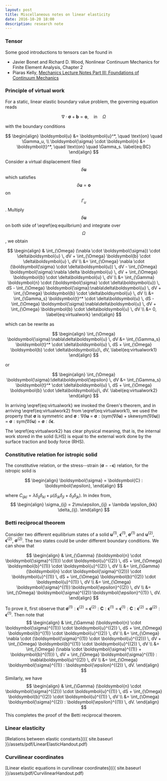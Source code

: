 ```yaml
---
layout: post
title: Miscellaneous notes on linear elasticity
date: 2016-10-20 18:00
description: research note
---
```



### Tensor
Some good introductions to tensors can be found in
- Javier Bonet and Richard D. Wood, Nonlinear Continuum Mechanics for Finite Element Analysis, Chapter 2 
- Piaras Kelly, [Mechanics Lecture Notes Part III: Foundations of Continuum Mechanics](http://homepages.engineering.auckland.ac.nz/~pkel015/SolidMechanicsBooks/Part_III/index.html)

### Principle of virtual work
For a static, linear elastic boundary value problem, the governing equation reads

$$
\nabla \cdot \boldsymbol{\sigma} + \boldsymbol{b} = \boldsymbol{o}, \quad \text{in} \quad \Omega
$$


<!-- $$$
\begin{align}
  \nabla \cdot \boldsymbol{\sigma} + \boldsymbol{b} = \boldsymbol{o}, \quad \text{in} \quad \Omega
  \label{eq:equilbrium}
\end{align} 
$$$
 -->
with the boundary conditions

$$
\begin{align}
  \boldsymbol{u} &= \boldsymbol{u}^*, \quad \text{on} \quad \Gamma_u, \\
  \boldsymbol{\sigma} \cdot \boldsymbol{n} &= \boldsymbol{t}^*, \quad \text{on} \quad \Gamma_s. 
  \label{eq:BC}
\end{align}
$$

Consider a virtual displacement filed $$\delta\boldsymbol{u}$$ which satisfies $$\delta\boldsymbol{u} = \boldsymbol{o}$$ on $$\Gamma_u$$. Multiply $$\delta\boldsymbol{u}$$ on both side of \eqref{eq:equilbrium} and integrate over $$\Omega$$, we obtain


$$
\begin{align}
  & \int_{\Omega} (\nabla \cdot \boldsymbol{\sigma}) \cdot \delta\boldsymbol{u} \, dV + \int_{\Omega} \boldsymbol{b} \cdot \delta\boldsymbol{u} \, dV \\
  &= \int_{\Omega} \nabla \cdot (\boldsymbol{\sigma} \cdot \delta\boldsymbol{u}) \, dV - \int_{\Omega} \boldsymbol{\sigma}:\nabla \delta \boldsymbol{u} \, dV + \int_{\Omega} \boldsymbol{b} \cdot \delta\boldsymbol{u} \, dV \\
  &= \int_{\Gamma} \boldsymbol{n} \cdot (\boldsymbol{\sigma} \cdot \delta\boldsymbol{u}) \, dS - \int_{\Omega} \boldsymbol{\sigma}:\nabla\delta\boldsymbol{u} \, dV + \int_{\Omega} \boldsymbol{b} \cdot \delta\boldsymbol{u} \, dV \\
  &= \int_{\Gamma_s} \boldsymbol{t}^* \cdot \delta\boldsymbol{u} \, dS - \int_{\Omega} \boldsymbol{\sigma}:\nabla\delta\boldsymbol{u} \, dV + \int_{\Omega} \boldsymbol{b} \cdot \delta\boldsymbol{u} \, dV \\
  &= 0,
  \label{eq:virtualwork}
\end{align} 
$$

which can be rewrite as

$$
\begin{align}
  \int_{\Omega} \boldsymbol{\sigma}:\nabla\delta\boldsymbol{u} \, dV &= \int_{\Gamma_s} \boldsymbol{t}^* \cdot \delta\boldsymbol{u} \, dS + \int_{\Omega} \boldsymbol{b} \cdot \delta\boldsymbol{u}\, dV,
  \label{eq:virtualwork1}
\end{align} 
$$

or

$$
\begin{align}
  \int_{\Omega} \boldsymbol{\sigma}:\delta\boldsymbol{\epsilon} \, dV &= \int_{\Gamma_s} \boldsymbol{t}^* \cdot \delta\boldsymbol{u} \, dS + \int_{\Omega} \boldsymbol{b} \cdot \delta\boldsymbol{u}\, dV.
  \label{eq:virtualwork2}
\end{align} 
$$

In arriving \eqref{eq:virtualwork} we invoked the Green's theorem, and in arriving \eqref{eq:virtualwork2} from \eqref{eq:virtualwork1}, we used the property that $\boldsymbol{\sigma}$ is symmetric and $\boldsymbol{\sigma}:\nabla\delta\boldsymbol{u}$ = $\boldsymbol{\sigma}:(\text{sym}(\nabla\delta\boldsymbol{u}) + \text{skewsym}(\nabla\delta\boldsymbol{u}))$ = $\boldsymbol{\sigma}:\text{sym}(\nabla\delta\boldsymbol{u})$ = $\boldsymbol{\sigma}:\delta\boldsymbol{\epsilon}$.

The \eqref{eq:virtualwork2} has clear physical meaning, that is, the internal work stored in the solid (LHS) is equal to the external work done by the surface traction and body force (RHS).

### Constitutive relation for istropic solid
The constitutive relation, or the stress--strain ($\boldsymbol{\sigma}--\boldsymbol{\epsilon}$) relation, for the istropic solid is

$$
\begin{align}
  \boldsymbol{\sigma} = \boldsymbol{C} : \boldsymbol{\epsilon},
\end{align}
$$

where $C_{ijkl} = \lambda \delta_{ij} \delta_{kl} + \mu (\delta_{ik} \delta_{jl} + \delta_{il} \delta_{jk})$. In index from,
$$
\begin{align}
  \sigma_{ij} = 2\mu\epsilon_{ij} + \lambda \epsilon_{kk} \delta_{ij}.
\end{align}
$$

### Betti reciprocal theorem
Consider two different equilibrium states of a solid $\boldsymbol{u}^{(1)}$, $\boldsymbol{\epsilon}^{(1)}$, $\boldsymbol{\sigma}^{(1)}$ and $\boldsymbol{u}^{(2)}$, $\boldsymbol{\epsilon}^{(2)}$, $\boldsymbol{\sigma}^{(2)}$. The two states could be under different boundary conditions. We can show that 

$$
\begin{align}
  & \int_{\Gamma} (\boldsymbol{n} \cdot \boldsymbol{\sigma}^{(1)}) \cdot \boldsymbol{u}^{(2)} \, dS + \int_{\Omega} \boldsymbol{b}^{(1)} \cdot \boldsymbol{u}^{(2)} \, dV \\
  &= \int_{\Gamma} (\boldsymbol{n} \cdot \boldsymbol{\sigma}^{(2)}) \cdot \boldsymbol{u}^{(1)} \, dS + \int_{\Omega} \boldsymbol{b}^{(2)} \cdot \boldsymbol{u}^{(1)} \, dV \\
  &= \int_{\Omega} \boldsymbol{\sigma}^{(1)}:\boldsymbol{\epsilon}^{(2)} \, dV \\
  &= \int_{\Omega} \boldsymbol{\sigma}^{(2)}:\boldsymbol{\epsilon}^{(1)} \, dV.
\end{align}
$$

To prove it, first observe that $\boldsymbol{\sigma}^{(1)}:\boldsymbol{\epsilon}^{(2)}$ = $\boldsymbol{\epsilon}^{(2)}:\boldsymbol{C}:\boldsymbol{\epsilon}^{(1)}$ = $\boldsymbol{\epsilon}^{(1)}:\boldsymbol{C}:\boldsymbol{\epsilon}^{(2)}$ = $\boldsymbol{\sigma}^{(2)}:\boldsymbol{\epsilon}^{(1)}$.
Then note that
$$
\begin{align}
  & \int_{\Gamma} (\boldsymbol{n} \cdot \boldsymbol{\sigma}^{(1)}) \cdot \boldsymbol{u}^{(2)} \, dS + \int_{\Omega} \boldsymbol{b}^{(1)} \cdot \boldsymbol{u}^{(2)} \, dV \\
  &= \int_{\Omega} \nabla \cdot (\boldsymbol{\sigma}^{(1)} \cdot \boldsymbol{u}^{(2)}) \, dV + \int_{\Omega} \boldsymbol{b}^{(1)} \cdot \boldsymbol{u}^{(2)} \, dV \\
  &= \int_{\Omega} (\nabla \cdot \boldsymbol{\sigma}^{(1)} + \boldsymbol{b}^{(1)}) \, dV + \int_{\Omega} \boldsymbol{\sigma}^{(1)} : \nabla\boldsymbol{u}^{(2)} \, dV \\
  &= \int_{\Omega} \boldsymbol{\sigma}^{(1)} : \boldsymbol{\epsilon}^{(2)} \, dV.
\end{align}
$$
Similarly, we have
$$
\begin{align}
  & \int_{\Gamma} (\boldsymbol{n} \cdot \boldsymbol{\sigma}^{(2)}) \cdot \boldsymbol{u}^{(1)} \, dS + \int_{\Omega} \boldsymbol{b}^{(2)} \cdot \boldsymbol{u}^{(1)} \, dV \\
  &= \int_{\Omega} \boldsymbol{\sigma}^{(2)} : \boldsymbol{\epsilon}^{(1)} \, dV.
\end{align}
$$
This completes the proof of the Betti reciprocal theorem.


### Linear elasticity
[Relations between elastic constants]({{ site.baseurl }}/assets/pdf/LinearElasticHandout.pdf)

### Curvilinear coordinates
[Linear elastic equations in curvilinear coordinates]({{ site.baseurl }}/assets/pdf/CurvilinearHandout.pdf)
